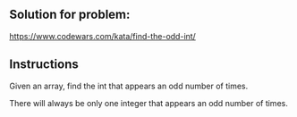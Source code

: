 ## Solution for problem:

https://www.codewars.com/kata/find-the-odd-int/

## Instructions

Given an array, find the int that appears an odd number of times.

There will always be only one integer that appears an odd number of times.

